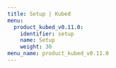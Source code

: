 ```yaml
---
title: Setup | Kubed
menu:
  product_kubed_v0.11.0:
    identifier: setup
    name: Setup
    weight: 30
menu_name: product_kubed_v0.11.0
---
```

